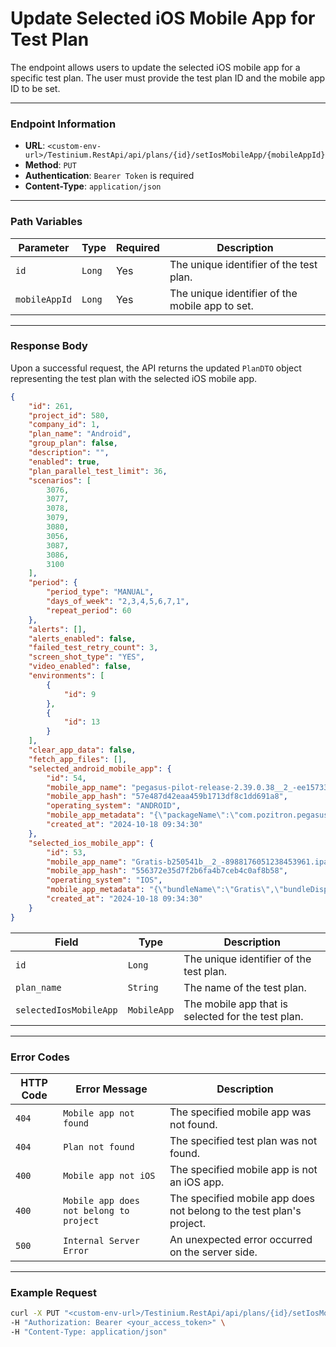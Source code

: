 # Update Selected iOS Mobile App for Test Plan

The endpoint allows users to update the selected iOS mobile app for a specific test plan. The user must provide the test plan ID and the mobile app ID to be set.

***

### Endpoint Information

* **URL**: `<custom-env-url>/Testinium.RestApi/api/plans/{id}/setIosMobileApp/{mobileAppId}`
* **Method**: `PUT`
* **Authentication**: `Bearer Token` is required
* **Content-Type**: `application/json`

***

### Path Variables

| Parameter     | Type   | Required | Description                                     |
| ------------- | ------ | -------- | ----------------------------------------------- |
| `id`          | `Long` | Yes      | The unique identifier of the test plan.         |
| `mobileAppId` | `Long` | Yes      | The unique identifier of the mobile app to set. |

***

### Response Body

Upon a successful request, the API returns the updated `PlanDTO` object representing the test plan with the selected iOS mobile app.

```json
{
    "id": 261,
    "project_id": 580,
    "company_id": 1,
    "plan_name": "Android",
    "group_plan": false,
    "description": "",
    "enabled": true,
    "plan_parallel_test_limit": 36,
    "scenarios": [
        3076,
        3077,
        3078,
        3079,
        3080,
        3056,
        3087,
        3086,
        3100
    ],
    "period": {
        "period_type": "MANUAL",
        "days_of_week": "2,3,4,5,6,7,1",
        "repeat_period": 60
    },
    "alerts": [],
    "alerts_enabled": false,
    "failed_test_retry_count": 3,
    "screen_shot_type": "YES",
    "video_enabled": false,
    "environments": [
        {
            "id": 9
        },
        {
            "id": 13
        }
    ],
    "clear_app_data": false,
    "fetch_app_files": [],
    "selected_android_mobile_app": {
        "id": 54,
        "mobile_app_name": "pegasus-pilot-release-2.39.0.38__2_-ee15733f-2799725523214323595.apk",
        "mobile_app_hash": "57e487d42eaa459b1713df8c1dd691a8",
        "operating_system": "ANDROID",
        "mobile_app_metadata": "{\"packageName\":\"com.pozitron.pegasus.pilotRelease\",\"label\":\"PGS Pilot\",\"icon\":\"res/u3.png\",\"versionName\":\"2.39.0.38\",\"versionCode\":119,\"minSdkVersion\":\"23\",\"targetSdkVersion\":\"33\"}",
        "created_at": "2024-10-18 09:34:30"
    },
    "selected_ios_mobile_app": {
        "id": 53,
        "mobile_app_name": "Gratis-b250541b__2_-8988176051238453961.ipa",
        "mobile_app_hash": "556372e35d7f2b6fa4b7ceb4c0af8b58",
        "operating_system": "IOS",
        "mobile_app_metadata": "{\"bundleName\":\"Gratis\",\"bundleDisplayName\":\"Gratis\",\"bundleVersion\":\"3.2.12\",\"bundleMinOsVersion\":\"12.0\",\"bundleDevelopmentRegion\":\"tr\",\"bundleExecutable\":\"Gratis\",\"bundleIconFiles\":\"\",\"bundleInfoDictVersion\":\"6.0\",\"bundlePackageType\":\"APPL\",\"bundleMainStoryBoardFile\":\"Main\"}",
        "created_at": "2024-10-18 09:34:30"
    }
}

```

| Field                  | Type        | Description                                        |
| ---------------------- | ----------- | -------------------------------------------------- |
| `id`                   | `Long`      | The unique identifier of the test plan.            |
| `plan_name`            | `String`    | The name of the test plan.                         |
| `selectedIosMobileApp` | `MobileApp` | The mobile app that is selected for the test plan. |

***

### Error Codes

| HTTP Code | Error Message                           | Description                                                          |
| --------- | --------------------------------------- | -------------------------------------------------------------------- |
| `404`     | `Mobile app not found`                  | The specified mobile app was not found.                              |
| `404`     | `Plan not found`                        | The specified test plan was not found.                               |
| `400`     | `Mobile app not iOS`                    | The specified mobile app is not an iOS app.                          |
| `400`     | `Mobile app does not belong to project` | The specified mobile app does not belong to the test plan's project. |
| `500`     | `Internal Server Error`                 | An unexpected error occurred on the server side.                     |

***

### Example Request

```bash
curl -X PUT "<custom-env-url>/Testinium.RestApi/api/plans/{id}/setIosMobileApp/{mobileAppId}" \
-H "Authorization: Bearer <your_access_token>" \
-H "Content-Type: application/json"
```
